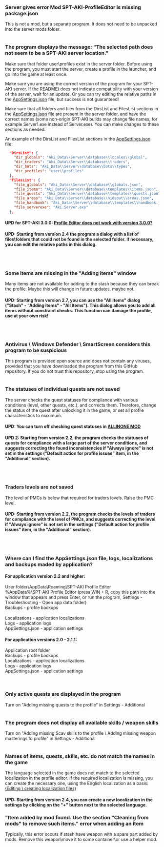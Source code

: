 ### Server gives error Mod SPT-AKI-ProfileEditor is missing package.json
This is not a mod, but a separate program. It does not need to be unpacked into the server mods folder.
</br></br>

### The program displays the message: "The selected path does not seem to be a SPT-AKI server location."
Make sure that folder user\profiles exist in the server folder. Before using the program, you must start the server, create a profile in the launcher, and go into the game at least once.

Make sure you are using the correct version of the program for your SPT-AKI server. If the [README](ENGREADME.md)) does not indicate compatibility with your version of the server, wait for an update. Or you can try editing the relative paths in the [AppSettings.json](ENGFAQ.md#where-can-i-find-the-appsettingsjson-file-logs-localizations-and-backups-maded-by-application) file, but success is not guaranteed!

Make sure that all folders and files from the DirsList and FilesList sections in the [AppSettings.json](ENGFAQ.md#where-can-i-find-the-appsettingsjson-file-logs-localizations-and-backups-maded-by-application) file are present in the server folder, and have the correct names (some non-origin SPT-AKI builds may change file names, for example Server1.exe instead of Server.exe).
You can make changes to these sections as needed.

An example of the DirsList and FilesList sections in the [AppSettings.json](ENGFAQ.md#where-can-i-find-the-appsettingsjson-file-logs-localizations-and-backups-maded-by-application) file:
```json
  "DirsList": {
    "dir_globals": "Aki_Data\\Server\\database\\locales\\global",
    "dir_traders": "Aki_Data\\Server\\database\\traders",
    "dir_bots": "Aki_Data\\Server\\database\\bots\\types",
    "dir_profiles": "user\\profiles"
  },
  "FilesList": {
    "file_globals": "Aki_Data\\Server\\database\\globals.json",
    "file_items": "Aki_Data\\Server\\database\\templates\\items.json",
    "file_quests": "Aki_Data\\Server\\database\\templates\\quests.json",
    "file_areas": "Aki_Data\\Server\\database\\hideout\\areas.json",
    "file_handbook": "Aki_Data\\Server\\database\\templates\\handbook.json",
    "file_serverexe": "Aki.Server.exe"
  },
```
#### UPD for SPT-AKI 3.0.0: [Profile Editor does not work with version 3.0.0?](https://youtu.be/XO2r4dG_kpk)
#### UPD: Starting from version 2.4 the program a dialog with a list of files\folders that could not be found in the selected folder. If necessary, you can edit the relative paths in this dialog.
</br></br>

### Some items are missing in the "Adding items" window
Many items are not available for adding to the stash because they can break the profile. Maybe this will change in future updates, maybe not.
#### UPD: Starting from version 2.7, you can use the "All Items" dialog ("Stash" - "Adding items" - "All Items"). This dialog allows you to add all items without constraint checks. This function can damage the profile, use at your own risk!
</br></br>

### Antivirus \ Windows Defender \ SmartScreen considers this program to be suspicious
This program is provided open source and does not contain any viruses, provided that you have downloaded the program from this GitHub repository. If you do not trust this repository, stop using the program.
</br></br>

### The statuses of individual quests are not saved
The server checks the quest statuses for compliance with various conditions (level, other quests, etc.), and corrects them. Therefore, change the status of the quest after unlocking it in the game, or set all profile characteristics to maximum.
#### UPD: You can turn off checking quest statuses in [ALLINONE MOD](https://hub.sp-tarkov.com/files/file/1-allinone-mod/)
#### UPD 2: Starting from version 2.2, the program checks the statuses of quests for compliance with a large part of the server conditions, and suggests correcting the found inconsistencies if "Always ignore" is not set in the settings ("Default action for profile issues" item, in the "Additional" section).
</br></br>

### Traders levels are not saved
The level of PMCs is below that required for traders levels. Raise the PMC level.
#### UPD: Starting from version 2.2, the program checks the levels of traders for compliance with the level of PMCs, and suggests correcting the level if "Always ignore" is not set in the settings ("Default action for profile issues" item, in the "Additional" section).
</br></br>

### Where can I find the AppSettings.json file, logs, localizations and backups maded by application?
#### For application version 2.2 and higher:
User folder\AppData\Roaming\SPT-AKI Profile Editor</br>
%AppData%\SPT-AKI Profile Editor (press WIN + R, copy this path into the window that appears and press Enter, or run the program, Settings - Troubleshooting - Open app data folder)</br>
Backups - profile backups</br></br>
Localizations - application localizations</br>
Logs - application logs</br>
AppSettings.json - application settings</br>
#### For application versions 2.0 - 2.1.1:
Application root folder</br>
Backups - profile backups</br>
Localizations - application localizations</br>
Logs - application logs</br>
AppSettings.json - application settings</br>
</br></br>

### Only active quests are displayed in the program
Turn on "Adding missing quests to the profile" in Settings - Additional
</br></br>

### The program does not display all available skills / weapon skills
Turn on "Adding missing Scav skills to the profile \ Adding missing weapon masterings to profile" in Settings - Additional
</br></br>

### Names of items, quests, skills, etc. do not match the names in the game
The language selected in the game does not match to the selected localization in the profile editor. If the required localization is missing, you can create the necessary one, using the English localization as a basis: [(Editing \ creating localization files)](/Guidelines/LocalizationsENG.md)
#### UPD: Starting from version 2.4, you can create a new localization in the settings by clicking on the "+" button next to the selected language.

### "Item added by mod found. Use the section \"Cleaning from mods\" to remove such items." error when adding an item
Typically, this error occurs if stash have weapon with a spare part added by mods. Remove this weapon\move it to some container\or use a helper mod.
